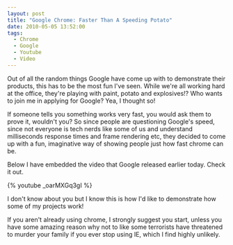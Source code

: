 ```yaml
---
layout: post
title: "Google Chrome: Faster Than A Speeding Potato"
date: 2010-05-05 13:52:00
tags:
  - Chrome
  - Google
  - Youtube
  - Video
---
```


Out of all the random things Google have come up with to demonstrate their products, this has to be the most fun I've seen. While we're all working hard at the office, they're playing with paint, potato and explosives!? Who wants to join me in applying for Google? Yea, I thought so!

If someone tells you something works very fast, you would ask them to prove it, wouldn't you? So since people are questioning Google's speed, since not everyone is tech nerds like some of us and understand milliseconds response times and frame rendering etc, they decided to come up with a fun, imaginative way of showing people just how fast chrome can be.

Below I have embedded the video that Google released earlier today. Check it out.

{% youtube _oarMXGq3gI %}

I don't know about you but I know this is how I'd like to demonstrate how some of my projects work!

If you aren't already using chrome, I strongly suggest you start, unless you have some amazing reason why not to like some terrorists have threatened to murder your family if you ever stop using IE, which I find highly unlikely.
